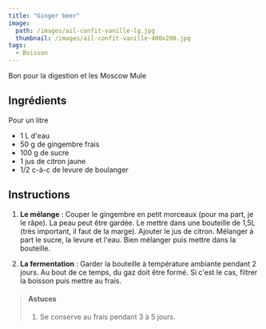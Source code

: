 ```yaml
---
title: "Ginger beer"
image: 
  path: /images/ail-confit-vanille-lg.jpg
  thumbnail: /images/ail-confit-vanille-400x200.jpg
tags:
  - Boisson
---
```

Bon pour la digestion et les Moscow Mule 

## Ingrédients

Pour un litre

* 1 L d'eau
* 50 g de gingembre frais
* 100 g de sucre
* 1 jus de citron jaune
* 1/2 c-à-c de levure de boulanger
	
## Instructions

1. **Le mélange** : Couper le gingembre en petit morceaux (pour ma part, je le râpe). La peau peut être gardée. Le mettre dans une bouteille de 1,5L (très important, il faut de la marge). Ajouter le jus de citron. Mélanger à part le sucre, la levure et l'eau. Bien mélanger puis mettre dans la bouteille.

2. **La fermentation** : Garder la bouteille à température ambiante pendant 2 jours. Au bout de ce temps, du gaz doit être formé. Si c'est le cas, filtrer la boisson puis mettre au frais.

> #### Astuces
> 1. Se conserve au frais pendant 3 à 5 jours.
